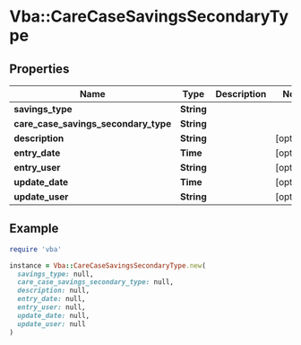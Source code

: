 # Vba::CareCaseSavingsSecondaryType

## Properties

| Name | Type | Description | Notes |
| ---- | ---- | ----------- | ----- |
| **savings_type** | **String** |  |  |
| **care_case_savings_secondary_type** | **String** |  |  |
| **description** | **String** |  | [optional] |
| **entry_date** | **Time** |  | [optional] |
| **entry_user** | **String** |  | [optional] |
| **update_date** | **Time** |  | [optional] |
| **update_user** | **String** |  | [optional] |

## Example

```ruby
require 'vba'

instance = Vba::CareCaseSavingsSecondaryType.new(
  savings_type: null,
  care_case_savings_secondary_type: null,
  description: null,
  entry_date: null,
  entry_user: null,
  update_date: null,
  update_user: null
)
```

